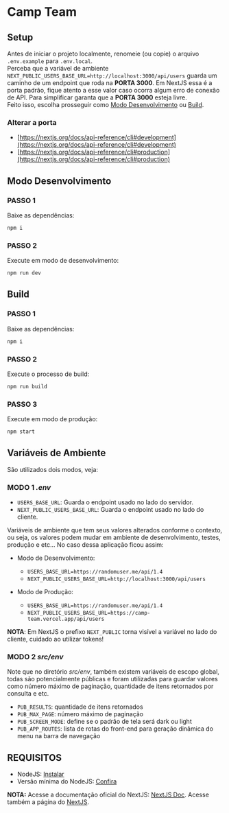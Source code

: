 # Camp Team

## Setup

Antes de iniciar o projeto localmente, renomeie (ou copie) o arquivo `.env.example` para `.env.local`.  
Perceba que a variável de ambiente `NEXT_PUBLIC_USERS_BASE_URL=http://localhost:3000/api/users` guarda um caminho de um endpoint que roda na **PORTA 3000**. Em NextJS essa é a porta padrão, fique atento a esse valor caso ocorra algum erro de conexão de API. Para simplificar garanta que a **PORTA 3000** esteja livre.  
Feito isso, escolha prosseguir como [Modo Desenvolvimento](#modo-desenvolvimento) ou [Build](#build).

### Alterar a porta

- [https://nextjs.org/docs/api-reference/cli#development](https://nextjs.org/docs/api-reference/cli#development)
- [https://nextjs.org/docs/api-reference/cli#production](https://nextjs.org/docs/api-reference/cli#production)

## Modo Desenvolvimento

### PASSO 1

Baixe as dependências:

```bash
npm i
```

### PASSO 2

Execute em modo de desenvolvimento:

```bash
npm run dev
```

## Build

### PASSO 1

Baixe as dependências:

```bash
npm i
```

### PASSO 2

Execute o processo de build:

```bash
npm run build
```

### PASSO 3

Execute em modo de produção:

```bash
npm start
```

## Variáveis de Ambiente

São utilizados dois modos, veja:

### MODO 1 _.env_

- `USERS_BASE_URL`: Guarda o endpoint usado no lado do servidor.
- `NEXT_PUBLIC_USERS_BASE_URL`: Guarda o endpoint usado no lado do cliente.

Variáveis de ambiente que tem seus valores alterados conforme o contexto, ou seja, os valores podem mudar em ambiente de desenvolvimento, testes, produção e etc... No caso dessa aplicação ficou assim:

- Modo de Desenvolvimento:

  - `USERS_BASE_URL=https://randomuser.me/api/1.4`
  - `NEXT_PUBLIC_USERS_BASE_URL=http://localhost:3000/api/users`

- Modo de Produção:
  - `USERS_BASE_URL=https://randomuser.me/api/1.4`
  - `NEXT_PUBLIC_USERS_BASE_URL=https://camp-team.vercel.app/api/users`

**NOTA**: Em NextJS o prefixo `NEXT_PUBLIC` torna visível a variável no lado do cliente, cuidado ao utilizar tokens!

### MODO 2 _src/env_

Note que no diretório _src/env_, também existem variáveis de escopo global, todas são potencialmente públicas e foram utilizadas para guardar valores como
número máximo de paginação, quantidade de itens retornados por consulta e etc.

- `PUB_RESULTS`: quantidade de itens retornados
- `PUB_MAX_PAGE`: número máximo de paginação
- `PUB_SCREEN_MODE`: define se o padrão de tela será dark ou light
- `PUB_APP_ROUTES`: lista de rotas do front-end para geração dinâmica do menu na barra de navegação

## REQUISITOS

- NodeJS: [Instalar](https://nodejs.org/en)
- Versão mínima do NodeJS: [Confira](https://nextjs.org/docs/getting-started#system-requirements)

**NOTA:** Acesse a documentação oficial do NextJS: [NextJS Doc](https://nextjs.org/docs/getting-started). Acesse também a página do [NextJS](https://nextjs.org/).
